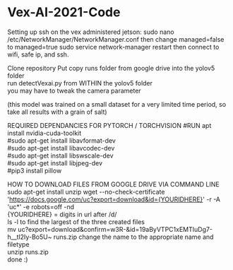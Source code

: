 # Vex-AI-2021-Code

Setting up ssh on the vex administered jetson: sudo nano /etc/NetworkManager/NetworkManager.conf then change managed=false to managed=true sudo service network-manager restart then connect to wifi, safe ip, and ssh.


Clone repository
Put copy runs folder from google drive into the yolov5 folder  
run detectVexai.py from WITHIN the yolov5 folder  
you may have to tweak the camera parameter  
  
(this model was trained on a small dataset for a very limited time period, so take all results with a grain of salt)  


REQUIRED DEPENDANCIES FOR PYTORCH / TORCHVISION
#RUN apt install nvidia-cuda-toolkit  
#sudo apt-get install libavformat-dev  
#sudo apt-get install libavcodec-dev  
#sudo apt-get install libswscale-dev  
#sudo apt-get install libjpeg-dev  
#pip3 install pillow  


HOW TO DOWNLOAD FILES FROM GOOGLE DRIVE VIA COMMAND LINE
sudo apt-get install unzip
wget --no-check-certificate 'https://docs.google.com/uc?export=download&id={YOURIDHERE}' -r -A 'uc*' -e robots=off -nd  
{YOURIDHERE} = digits in url after /d/  
ls -l to find the largest of the three created files  
mv uc?export=download&confirm=w3R-&id=19aByVTPC1xEMTIuDg7-h__tl2Iy-Bo5U~ runs.zip  change the name to the appropriate name and filetype  
unzip runs.zip  
done  :)  
